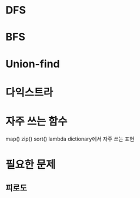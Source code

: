 # DFS

# BFS

# Union-find

# 다익스트라

#

# 자주 쓰는 함수

map()
zip()
sort()
lambda
dictionary에서 자주 쓰는 표현


# 필요한 문제

## 피로도

